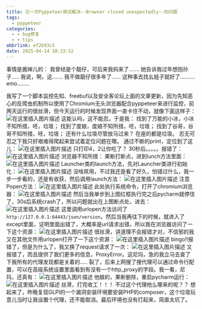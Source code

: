 ```yaml
---
title: 记一次Pyppeteer调试解决--Browser closed unexpectedly--的问题
tags:
  - pyppeteer
categories:
  - - bug修复
  - - tips
abbrlink: ef2b93c5
date: 2025-04-14 10:33:52
---
```


事情是酱婶儿的：
我曾经是个靓仔，可后来我妈来了.......
她告诉我过年想抱孙子.....
我说，啊，这.......
我不做靓仔很多年了......
这种事去找幺娃子就好了..........
emo........
<!--more-->


我写了一个脚本监控先知、freebuf以及安全客论坛上面的文章更新，因为先知恶心的反爬虫机制所以使用了Chromium无头浏览器配合pyppeteer来进行监控，前两天运行的很丝滑，但今天运行的时候发现界面一直卡住不动，就像下面这样子：
![在这里插入图片描述](https://i-blog.csdnimg.cn/blog_migrate/b9a60352e0de708de86823eac1feddae.png)
这能认吗，这不能忍。于是我：
找到了万能的小冰，小冰不知所措，呸，垃圾；
找到了度娘，度娘不知所措，呸，垃圾；
找到了谷哥，谷哥不知所措，呸，垃圾；
还有什么垃圾尽管放马过来？
在座的都是垃圾。
忍无可忍之下我只好艰难得爬起来尝试着定位问题在哪。
通过不断的print，定位到了这儿：
![在这里插入图片描述](https://i-blog.csdnimg.cn/blog_migrate/d8c29df09f7bf126443dfc2902b1e9fb.png)
只打印4，2让你吃了？
30秒后。。。。。报错了：
![在这里插入图片描述](https://i-blog.csdnimg.cn/blog_migrate/8eaedcd35755b6a89156748de6f54a5d.png)
浏览器不知所措：
果断打断点，进到lunch方法里面：
![在这里插入图片描述](https://i-blog.csdnimg.cn/blog_migrate/69aa61a0c95bfdd6ff5fd4adfd475269.png)
Launcher类的launch方法，先对Launcher类进行初始化：
![在这里插入图片描述](https://i-blog.csdnimg.cn/blog_migrate/56a46c6eb13a64c10ba32e719c249fe5.png)
没啥屌用，不过我还是看了好久，怕错过什么，我一步一步看的，还是有收获，然后调用launch方法：
![在这里插入图片描述](https://i-blog.csdnimg.cn/blog_migrate/573dab837eb35425fa50c1944a4fc1ac.png)
注意Popen方法：
![在这里插入图片描述](https://i-blog.csdnimg.cn/blog_migrate/b1734163dcbcf28653a960faa0fb121e.png)
此处执行系统命令，打开了chromium浏览器：
![在这里插入图片描述](https://i-blog.csdnimg.cn/blog_migrate/c0669cb626fdf0f2b5859a07c21c5b3d.png)
然后当我单步到上图红框执行完之后pycharm就停住了，30s后系统crash了，所以问题就出在上图断点处，进去：
![在这里插入图片描述](https://i-blog.csdnimg.cn/blog_migrate/0e378c98e7a2052e00b3432fbef52fd6.png)
这里调用urlopen方法访问了`http://127.0.0.1:64443/json/version`，然后当我再往下的时候，就进入了except里面，证明里面出错了，大概率是url请求出错，所以我在浏览器访问了一下这个资源：
![在这里插入图片描述](https://i-blog.csdnimg.cn/blog_migrate/93143ec440760a0710a12020fdd9616a.png)
很丝滑，讲道理不会报错才对，不信邪的我又在其他文件用urlopen打开了一下这个资源：
![在这里插入图片描述](https://i-blog.csdnimg.cn/blog_migrate/5b786080484a93e6ecdcd5cd2a227f19.png)
bingo!!报错了，但是为什么了，我又换了request请求了一次：
![在这里插入图片描述](https://i-blog.csdnimg.cn/blog_migrate/79e0fc1ee4fc3bf1dc874c4d0e005db1.png)
又报错了，而且提供了我们更多的信息，ProxyError。这尼玛，急的我立马去查了下我所有的代理发现都是关着的.....
裂了，后来上网搜了搜代理可以通过命令行配置，可以在高级系统设置里面看到有没有一个http_proxy的字段。我一看，尼玛，还真有：
![在这里插入图片描述](https://i-blog.csdnimg.cn/blog_migrate/a6875f0b92a546027f4d3405d8294d4a.png)
他娘的，果断删除，重启pycharm运行：
![在这里插入图片描述](https://i-blog.csdnimg.cn/blog_migrate/9ab74e0be63933b527fcef27aba51d6d.png)
丝滑，打完收工！！！
不过这个代理他么哪来的呢？？
想起来了，昨晚复现GLPI的一个漏洞安装环境要安装PHP的composer，这个垃圾玩意儿当时让我设置个代理，还不能取消。最后环境也没有打起来，简直太坑了。
